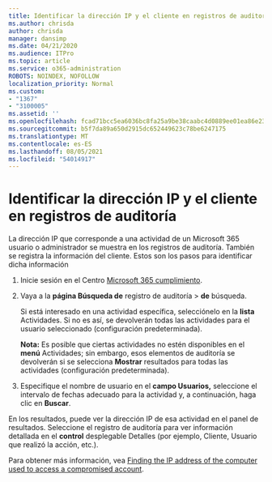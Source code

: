 ```yaml
---
title: Identificar la dirección IP y el cliente en registros de auditoría
ms.author: chrisda
author: chrisda
manager: dansimp
ms.date: 04/21/2020
ms.audience: ITPro
ms.topic: article
ms.service: o365-administration
ROBOTS: NOINDEX, NOFOLLOW
localization_priority: Normal
ms.custom:
- "1367"
- "3100005"
ms.assetid: ''
ms.openlocfilehash: fcad71bcc5ea6036bc8fa25a9be38caabc4d0889ee01ea86e23065333d5fce0a
ms.sourcegitcommit: b5f7da89a650d2915dc652449623c78be6247175
ms.translationtype: MT
ms.contentlocale: es-ES
ms.lasthandoff: 08/05/2021
ms.locfileid: "54014917"
---
```

# <a name="identify-ip-address-and-client-in-audit-logs"></a>Identificar la dirección IP y el cliente en registros de auditoría

La dirección IP que corresponde a una actividad de un Microsoft 365 usuario o administrador se muestra en los registros de auditoría. También se registra la información del cliente. Estos son los pasos para identificar dicha información

1. Inicie sesión en el Centro [Microsoft 365 cumplimiento](https://protection.office.com/).

2. Vaya a la **página Búsqueda de** registro de auditoría  >  **de** búsqueda.

   Si está interesado en una actividad específica, selecciónelo en la **lista** Actividades. Si no es así, se devolverán todas las actividades para el usuario seleccionado (configuración predeterminada).

   **Nota:** Es posible que ciertas actividades no estén disponibles en el **menú** Actividades; sin embargo, esos elementos de auditoría se devolverán si se selecciona **Mostrar** resultados para todas las actividades (configuración predeterminada).

3. Especifique el nombre de usuario en el **campo Usuarios,** seleccione el intervalo de fechas adecuado para la actividad y, a continuación, haga clic en **Buscar**.

En los resultados, puede ver la dirección IP de esa actividad en el panel de resultados. Seleccione el registro de auditoría para ver información detallada en el **control** desplegable Detalles (por ejemplo, Cliente, Usuario que realizó la acción, etc.).

Para obtener más información, vea [Finding the IP address of the computer used to access a compromised account](/microsoft-365/compliance/auditing-troubleshooting-scenarios#find-the-ip-address-of-the-computer-used-to-access-a-compromised-account).
